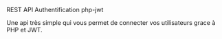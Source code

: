 REST API Authentification php-jwt

Une api très simple qui vous permet de connecter vos utilisateurs grace à PHP et JWT.
